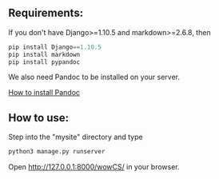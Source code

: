 ## Requirements:
If you don't have Django>=1.10.5 and markdown>=2.6.8, then

```python
pip install Django==1.10.5
pip install markdown
pip install pypandoc
```
We also need Pandoc to be installed on your server.

[How to install Pandoc](http://pandoc.org/installing.html)


## How to use:

Step into the "mysite" directory and type

```python
python3 manage.py runserver
```

Open http://127.0.0.1:8000/wowCS/ in your browser.

